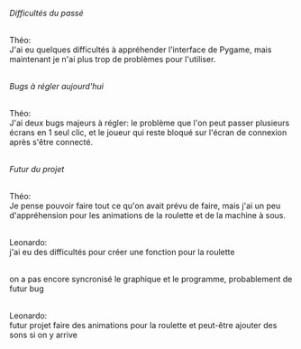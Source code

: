 *Difficultés du passé*

</br>Théo:
</br>J'ai eu quelques difficultés à appréhender l'interface de Pygame, mais maintenant je n'ai plus trop de problèmes pour l'utiliser.


</br>*Bugs à régler aujourd'hui*

</br>Théo:
</br>J'ai deux bugs majeurs à régler: le problème que l'on peut passer plusieurs écrans en 1 seul clic, et le joueur qui reste bloqué sur l'écran de connexion après s'être connecté.


</br>*Futur du projet*

</br>Théo:
</br>Je pense pouvoir faire tout ce qu'on avait prévu de faire, mais j'ai un peu d'appréhension pour les animations de la roulette et de la machine à sous.

</br>Leonardo:
</br>j'ai eu des difficultés pour créer une fonction pour la roulette 

</br>on a pas encore syncronisé le graphique et le programme, probablement de futur bug

</br>Leonardo:
</br>futur projet faire des animations pour la roulette et peut-être ajouter des sons si on y arrive
